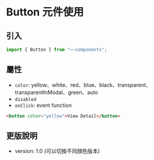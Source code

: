 # Button 元件使用

## 引入

```javascript
import { Button } from "~~components";
```

## 屬性

- `color`: yellow、white、red、blue、black、transparent、transparentInModal、green、auto
- `disabled`
- `onClick`: event function

```html
<button color="yellow">View Detail</button>
```

## 更版說明

- version: 1.0 (可以切換不同顏色版本)
